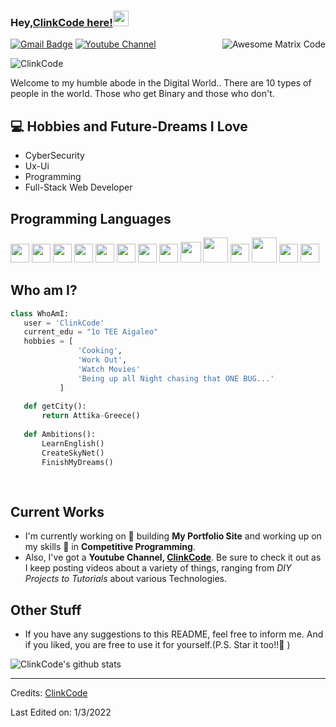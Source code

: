 ### Hey,[ClinkCode here!](https://www.youtube.com/channel/UCSOLN_9T5kM6nHxLa-OBNrA)<img src="https://media.giphy.com/media/hvRJCLFzcasrR4ia7z/giphy.gif" width="25px">


<img src = 'https://github.com/MarikIshtar007/MarikIshtar007/blob/master/images/matrix.gif' alt = 'Awesome Matrix Code' align='right'/> [![Gmail Badge](https://img.shields.io/badge/-mstelios.py@gmail.com-c14438?style=flat-square&logo=Gmail&logoColor=white&link=mailto:mstelios.py@gmail.com)](mailto:mstelios.py@gmail.com) [![Youtube Channel](https://img.shields.io/badge/-ClinkCode-c14438?style=flat-square&logo=Youtube&link=https://www.youtube.com/channel/UCSOLN_9T5kM6nHxLa-OBNrA)](https://www.youtube.com/channel/UCSOLN_9T5kM6nHxLa-OBNrA)
<p align="left"> <img src="https://komarev.com/ghpvc/?username=ClinkCode" alt="ClinkCode" /> </p>

Welcome to my humble abode in the Digital World.. There are 10 types of people in the world. Those who get Binary and those who don't.

## :computer: Hobbies and Future-Dreams I Love
* CyberSecurity
* Ux-Ui
* Programming
* Full-Stack Web Developer



## Programming Languages
<img src = 'https://github.com/MarikIshtar007/MarikIshtar007/blob/master/images/c-original.svg' width='30'/> <img src = 'https://github.com/MarikIshtar007/MarikIshtar007/blob/master/images/cpp.svg' width='30'/> <img src = 'https://github.com/MarikIshtar007/MarikIshtar007/blob/master/images/pycharm.svg' width='30'/> <img src = 'https://github.com/MarikIshtar007/MarikIshtar007/blob/master/images/python2.png' height='30'/> <img src = 'https://github.com/MarikIshtar007/MarikIshtar007/blob/master/images/flutter-logo.svg' width='30'/> <img src = 'https://github.com/MarikIshtar007/MarikIshtar007/blob/master/images/html.svg' width='30'/> <img src = 'https://github.com/MarikIshtar007/MarikIshtar007/blob/master/images/css.svg' width='30'/> <img src = 'https://github.com/MarikIshtar007/MarikIshtar007/blob/master/images/js.svg' width='30'/> <img src = 'https://github.com/MarikIshtar007/MarikIshtar007/blob/master/images/bootstrap.svg' width='33'/> <img src = 'https://github.com/MarikIshtar007/MarikIshtar007/blob/master/images/django.svg' height='40'/> <img src = 'https://github.com/MarikIshtar007/MarikIshtar007/blob/master/images/flask.png' width='30'/> <img src = 'https://github.com/MarikIshtar007/MarikIshtar007/blob/master/images/php.svg' width='40'/>
 <img src = 'https://github.com/MarikIshtar007/MarikIshtar007/blob/master/images/sql.svg' width='30'/> <img src = 'https://github.com/MarikIshtar007/MarikIshtar007/blob/master/images/git.svg' width='30'/>
 
 ## Who am I?
 ```python
 class WhoAmI:
 	user = 'ClinkCode'
	current_edu = "1o TEE Aigaleo"
	hobbies = [
				'Cooking',
				'Work Out',
				'Watch Movies'
				'Being up all Night chasing that ONE BUG...'
			]
	
	def getCity():
		return Attika-Greece()
	
	def Ambitions():
		LearnEnglish()
		CreateSkyNet()
		FinishMyDreams()
		
	
 ```
 
## Current Works
 * I'm currently working on 🔭 building **My Portfolio Site** and working up on my skills 🌱 in **Competitive Programming**.
 * Also, I've got a **Youtube Channel, [ClinkCode](https://www.youtube.com/channel/UCSOLN_9T5kM6nHxLa-OBNrA)**. Be sure to check it out as I keep posting videos about a variety of things, ranging from *DIY Projects to Tutorials* about various Technologies.
 
## Other Stuff
  - If you have any suggestions to this README, feel free to inform me. And if you liked, you are free to use it for yourself.(P.S. Star it too!!:grimacing: )

![ClinkCode's github stats](https://github-readme-stats.vercel.app/api?username=ClinkCode&show_icons=true&hide=[%22issues%22])
 
 -------
Credits: [ClinkCode](https://github.com/ClinkCode)

Last Edited on: 1/3/2022
